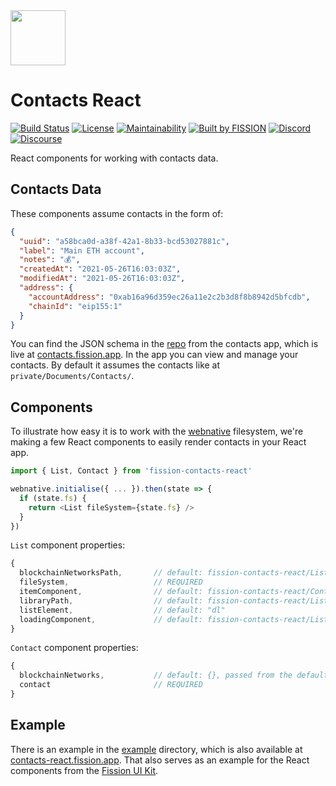 <img src="https://raw.githubusercontent.com/fission-suite/kit/7658553dbcade0ce0482f4ee8b0f3db333aa960b/images/logo-icon-colored.svg" width="88" />


# Contacts React

[![Build Status](https://travis-ci.org/fission-suite/contacts-react.svg?branch=master)](https://travis-ci.org/fission-suite/contacts-react)
[![License](https://img.shields.io/badge/License-Apache%202.0-blue.svg)](https://github.com/fission-suite/blob/master/LICENSE)
[![Maintainability](https://api.codeclimate.com/v1/badges/44fb6a8a0cfd88bc41ef/maintainability)](https://codeclimate.com/github/fission-suite/contacts-react/maintainability)
[![Built by FISSION](https://img.shields.io/badge/⌘-Built_by_FISSION-purple.svg)](https://fission.codes)
[![Discord](https://img.shields.io/discord/478735028319158273.svg)](https://discord.gg/zAQBDEq)
[![Discourse](https://img.shields.io/discourse/https/talk.fission.codes/topics)](https://talk.fission.codes)

React components for working with contacts data.



## Contacts Data

These components assume contacts in the form of:

```json
{
  "uuid": "a58bca0d-a38f-42a1-8b33-bcd53027881c",
  "label": "Main ETH account",
  "notes": "💰",
  "createdAt": "2021-05-26T16:03:03Z",
  "modifiedAt": "2021-05-26T16:03:03Z",
  "address": {
    "accountAddress": "0xab16a96d359ec26a11e2c2b3d8f8b8942d5bfcdb",
    "chainId": "eip155:1"
  }
}
```
You can find the JSON schema in the [repo](https://github.com/fission-suite/contacts/blob/main/src/Schemas/Dawn/Contact.json) from the contacts app, which is live at [contacts.fission.app](https://contacts.fission.app/). In the app you can view and manage your contacts. By default it assumes the contacts like at `private/Documents/Contacts/`.



## Components

To illustrate how easy it is to work with the [webnative](https://github.com/fission-suite/webnative) filesystem, we're making a few React components to easily render contacts in your React app.

```js
import { List, Contact } from 'fission-contacts-react'

webnative.initialise({ ... }).then(state => {
  if (state.fs) {
    return <List fileSystem={state.fs} />
  }
})
```

`List` component properties:
```js
{
  blockchainNetworksPath,       // default: fission-contacts-react/List.DEFAULT_BLOCKCHAIN_NETWORKS_PATH
  fileSystem,                   // REQUIRED
  itemComponent,                // default: fission-contacts-react/Contact.Contact
  libraryPath,                  // default: fission-contacts-react/List.DEFAULT_PATH
  listElement,                  // default: "dl"
  loadingComponent,             // default: fission-contacts-react/List.Loading
}
```

`Contact` component properties:
```js
{
  blockchainNetworks,           // default: {}, passed from the default `List` component
  contact                       // REQUIRED
}
```



## Example

There is an example in the [example](example/) directory, which is also available at [contacts-react.fission.app](https://contacts-react.fission.app). That also serves as an example for the React components from the [Fission UI Kit](https://github.com/fission-suite/kit).
